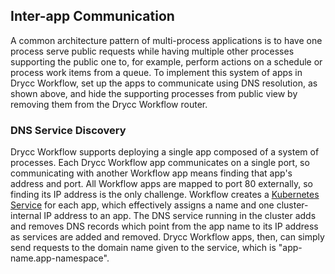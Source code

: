 ## Inter-app Communication

A common architecture pattern of multi-process applications is to have one process serve public requests while having multiple other processes supporting the public one to, for example, perform actions on a schedule or process work items from a queue. To implement this system of apps in Drycc Workflow, set up the apps to communicate using DNS resolution, as shown above, and hide the supporting processes from public view by removing them from the Drycc Workflow router.

### DNS Service Discovery

Drycc Workflow supports deploying a single app composed of a system of processes. Each Drycc Workflow app communicates on a single port, so communicating with another Workflow app means finding that app's address and port. All Workflow apps are mapped to port 80 externally, so finding its IP address is the only challenge. Workflow creates a [Kubernetes Service](https://kubernetes.io/docs/user-guide/services/) for each app, which effectively assigns a name and one cluster-internal IP address to an app. The DNS service running in the cluster adds and removes DNS records which point from the app name to its IP address as services are added and removed. Drycc Workflow apps, then, can simply send requests to the domain name given to the service, which is "app-name.app-namespace".
